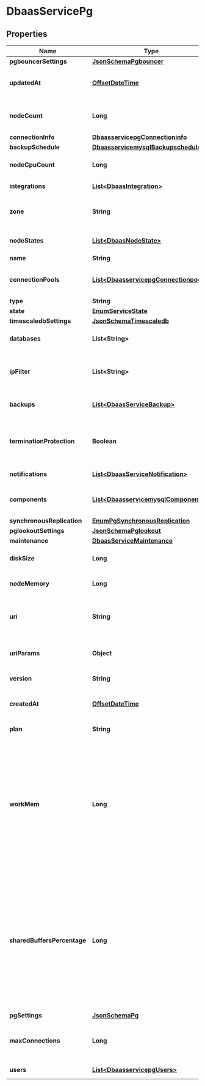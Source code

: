 # DbaasServicePg

## Properties
Name | Type | Description | Notes
------------ | ------------- | ------------- | -------------
**pgbouncerSettings** | [**JsonSchemaPgbouncer**](JsonSchemaPgbouncer.md) |  |  [optional]
**updatedAt** | [**OffsetDateTime**](OffsetDateTime.md) | Service last update timestamp (ISO 8601) |  [optional]
**nodeCount** | **Long** | Number of service nodes in the active plan |  [optional]
**connectionInfo** | [**DbaasservicepgConnectioninfo**](DbaasservicepgConnectioninfo.md) |  |  [optional]
**backupSchedule** | [**DbaasservicemysqlBackupschedule**](DbaasservicemysqlBackupschedule.md) |  |  [optional]
**nodeCpuCount** | **Long** | Number of CPUs for each node |  [optional]
**integrations** | [**List&lt;DbaasIntegration&gt;**](DbaasIntegration.md) | Service integrations |  [optional]
**zone** | **String** | The zone where the service is running |  [optional]
**nodeStates** | [**List&lt;DbaasNodeState&gt;**](DbaasNodeState.md) | State of individual service nodes |  [optional]
**name** | **String** |  | 
**connectionPools** | [**List&lt;DbaasservicepgConnectionpools&gt;**](DbaasservicepgConnectionpools.md) | PostgreSQL PGBouncer connection pools |  [optional]
**type** | **String** |  | 
**state** | [**EnumServiceState**](EnumServiceState.md) |  |  [optional]
**timescaledbSettings** | [**JsonSchemaTimescaledb**](JsonSchemaTimescaledb.md) |  |  [optional]
**databases** | **List&lt;String&gt;** | List of PostgreSQL databases |  [optional]
**ipFilter** | **List&lt;String&gt;** | Allowed CIDR address blocks for incoming connections |  [optional]
**backups** | [**List&lt;DbaasServiceBackup&gt;**](DbaasServiceBackup.md) | List of backups for the service |  [optional]
**terminationProtection** | **Boolean** | Service is protected against termination and powering off |  [optional]
**notifications** | [**List&lt;DbaasServiceNotification&gt;**](DbaasServiceNotification.md) | Service notifications |  [optional]
**components** | [**List&lt;DbaasservicemysqlComponents&gt;**](DbaasservicemysqlComponents.md) | Service component information objects |  [optional]
**synchronousReplication** | [**EnumPgSynchronousReplication**](EnumPgSynchronousReplication.md) |  |  [optional]
**pglookoutSettings** | [**JsonSchemaPglookout**](JsonSchemaPglookout.md) |  |  [optional]
**maintenance** | [**DbaasServiceMaintenance**](DbaasServiceMaintenance.md) |  |  [optional]
**diskSize** | **Long** | TODO UNIT disk space for data storage |  [optional]
**nodeMemory** | **Long** | TODO UNIT of memory for each node |  [optional]
**uri** | **String** | URI for connecting to the service (may be absent) |  [optional]
**uriParams** | **Object** | service_uri parameterized into key-value pairs |  [optional]
**version** | **String** | PostgreSQL version |  [optional]
**createdAt** | [**OffsetDateTime**](OffsetDateTime.md) | Service creation timestamp (ISO 8601) |  [optional]
**plan** | **String** | Subscription plan | 
**workMem** | **Long** | Sets the maximum amount of memory to be used by a query operation (such as a sort or hash table) before writing to temporary disk files, in MB. Default is 1MB + 0.075% of total RAM (up to 32MB). |  [optional]
**sharedBuffersPercentage** | **Long** | Percentage of total RAM that the database server uses for shared memory buffers. Valid range is 20-60 (float), which corresponds to 20% - 60%. This setting adjusts the shared_buffers configuration value. |  [optional]
**pgSettings** | [**JsonSchemaPg**](JsonSchemaPg.md) |  |  [optional]
**maxConnections** | **Long** | Maximum number of connections allowed to an instance |  [optional]
**users** | [**List&lt;DbaasservicepgUsers&gt;**](DbaasservicepgUsers.md) | List of service users |  [optional]
